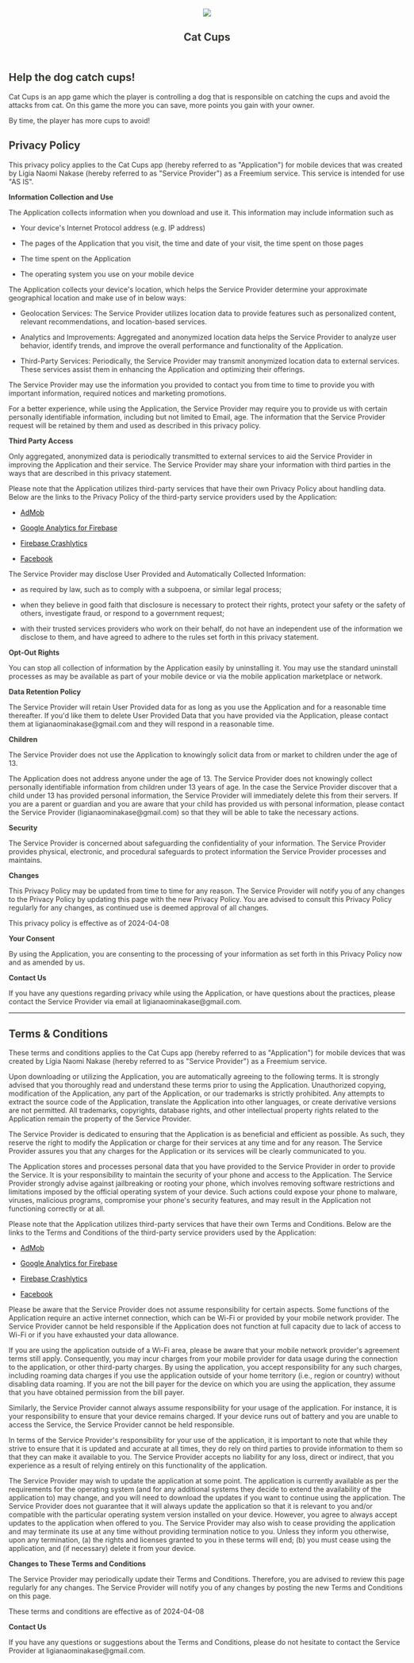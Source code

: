 <html><head><meta http-equiv="Content-Type" content="text/html; charset=utf-8"/><title>Cat Cups</title><style>
/* cspell:disable-file */
/* webkit printing magic: print all background colors */
html {
	-webkit-print-color-adjust: exact;
}
* {
	box-sizing: border-box;
	-webkit-print-color-adjust: exact;
}

html,
body {
	margin: 0;
	padding: 0;
}
@media only screen {
	body {
		margin: 2em auto;
		max-width: 900px;
		color: rgb(55, 53, 47);
	}
}

body {
	line-height: 1.5;
	white-space: pre-wrap;
}

a,
a.visited {
	color: inherit;
	text-decoration: underline;
}

.pdf-relative-link-path {
	font-size: 80%;
	color: #444;
}

h1,
h2,
h3 {
	letter-spacing: -0.01em;
	line-height: 1.2;
	font-weight: 600;
	margin-bottom: 0;
}

.page-title {
	font-size: 2.5rem;
	font-weight: 700;
	margin-top: 0;
	margin-bottom: 0.75em;
}

h1 {
	font-size: 1.875rem;
	margin-top: 1.875rem;
}

h2 {
	font-size: 1.5rem;
	margin-top: 1.5rem;
}

h3 {
	font-size: 1.25rem;
	margin-top: 1.25rem;
}

.source {
	border: 1px solid #ddd;
	border-radius: 3px;
	padding: 1.5em;
	word-break: break-all;
}

.callout {
	border-radius: 3px;
	padding: 1rem;
}

figure {
	margin: 1.25em 0;
	page-break-inside: avoid;
}

figcaption {
	opacity: 0.5;
	font-size: 85%;
	margin-top: 0.5em;
}

mark {
	background-color: transparent;
}

.indented {
	padding-left: 1.5em;
}

hr {
	background: transparent;
	display: block;
	width: 100%;
	height: 1px;
	visibility: visible;
	border: none;
	border-bottom: 1px solid rgba(55, 53, 47, 0.09);
}

img {
	max-width: 100%;
}

@media only print {
	img {
		max-height: 100vh;
		object-fit: contain;
	}
}

@page {
	margin: 1in;
}

.collection-content {
	font-size: 0.875rem;
}

.column-list {
	display: flex;
	justify-content: space-between;
}

.column {
	padding: 0 1em;
}

.column:first-child {
	padding-left: 0;
}

.column:last-child {
	padding-right: 0;
}

.table_of_contents-item {
	display: block;
	font-size: 0.875rem;
	line-height: 1.3;
	padding: 0.125rem;
}

.table_of_contents-indent-1 {
	margin-left: 1.5rem;
}

.table_of_contents-indent-2 {
	margin-left: 3rem;
}

.table_of_contents-indent-3 {
	margin-left: 4.5rem;
}

.table_of_contents-link {
	text-decoration: none;
	opacity: 0.7;
	border-bottom: 1px solid rgba(55, 53, 47, 0.18);
}

table,
th,
td {
	border: 1px solid rgba(55, 53, 47, 0.09);
	border-collapse: collapse;
}

table {
	border-left: none;
	border-right: none;
}

th,
td {
	font-weight: normal;
	padding: 0.25em 0.5em;
	line-height: 1.5;
	min-height: 1.5em;
	text-align: left;
}

th {
	color: rgba(55, 53, 47, 0.6);
}

ol,
ul {
	margin: 0;
	margin-block-start: 0.6em;
	margin-block-end: 0.6em;
}

li > ol:first-child,
li > ul:first-child {
	margin-block-start: 0.6em;
}

ul > li {
	list-style: disc;
}

ul.to-do-list {
	padding-inline-start: 0;
}

ul.to-do-list > li {
	list-style: none;
}

.to-do-children-checked {
	text-decoration: line-through;
	opacity: 0.375;
}

ul.toggle > li {
	list-style: none;
}

ul {
	padding-inline-start: 1.7em;
}

ul > li {
	padding-left: 0.1em;
}

ol {
	padding-inline-start: 1.6em;
}

ol > li {
	padding-left: 0.2em;
}

.mono ol {
	padding-inline-start: 2em;
}

.mono ol > li {
	text-indent: -0.4em;
}

.toggle {
	padding-inline-start: 0em;
	list-style-type: none;
}

/* Indent toggle children */
.toggle > li > details {
	padding-left: 1.7em;
}

.toggle > li > details > summary {
	margin-left: -1.1em;
}

.selected-value {
	display: inline-block;
	padding: 0 0.5em;
	background: rgba(206, 205, 202, 0.5);
	border-radius: 3px;
	margin-right: 0.5em;
	margin-top: 0.3em;
	margin-bottom: 0.3em;
	white-space: nowrap;
}

.collection-title {
	display: inline-block;
	margin-right: 1em;
}

.page-description {
    margin-bottom: 2em;
}

.simple-table {
	margin-top: 1em;
	font-size: 0.875rem;
	empty-cells: show;
}
.simple-table td {
	height: 29px;
	min-width: 120px;
}

.simple-table th {
	height: 29px;
	min-width: 120px;
}

.simple-table-header-color {
	background: rgb(247, 246, 243);
	color: black;
}
.simple-table-header {
	font-weight: 500;
}

time {
	opacity: 0.5;
}

.icon {
	display: inline-block;
	max-width: 1.2em;
	max-height: 1.2em;
	text-decoration: none;
	vertical-align: text-bottom;
	margin-right: 0.5em;
}

img.icon {
	border-radius: 3px;
}

.user-icon {
	width: 1.5em;
	height: 1.5em;
	border-radius: 100%;
	margin-right: 0.5rem;
}

.user-icon-inner {
	font-size: 0.8em;
}

.text-icon {
	border: 1px solid #000;
	text-align: center;
}

.page-cover-image {
	display: block;
	object-fit: cover;
	width: 100%;
	max-height: 30vh;
}

.page-header-icon {
	font-size: 3rem;
	margin-bottom: 1rem;
}

.page-header-icon-with-cover {
	margin-top: -0.72em;
	margin-left: 0.07em;
}

.page-header-icon img {
	border-radius: 3px;
}

.link-to-page {
	margin: 1em 0;
	padding: 0;
	border: none;
	font-weight: 500;
}

p > .user {
	opacity: 0.5;
}

td > .user,
td > time {
	white-space: nowrap;
}

input[type="checkbox"] {
	transform: scale(1.5);
	margin-right: 0.6em;
	vertical-align: middle;
}

p {
	margin-top: 0.5em;
	margin-bottom: 0.5em;
}

.image {
	border: none;
	margin: 1.5em 0;
	padding: 0;
	border-radius: 0;
	text-align: center;
}

.code,
code {
	background: rgba(135, 131, 120, 0.15);
	border-radius: 3px;
	padding: 0.2em 0.4em;
	border-radius: 3px;
	font-size: 85%;
	tab-size: 2;
}

code {
	color: #eb5757;
}

.code {
	padding: 1.5em 1em;
}

.code-wrap {
	white-space: pre-wrap;
	word-break: break-all;
}

.code > code {
	background: none;
	padding: 0;
	font-size: 100%;
	color: inherit;
}

blockquote {
	font-size: 1.25em;
	margin: 1em 0;
	padding-left: 1em;
	border-left: 3px solid rgb(55, 53, 47);
}

.bookmark {
	text-decoration: none;
	max-height: 8em;
	padding: 0;
	display: flex;
	width: 100%;
	align-items: stretch;
}

.bookmark-title {
	font-size: 0.85em;
	overflow: hidden;
	text-overflow: ellipsis;
	height: 1.75em;
	white-space: nowrap;
}

.bookmark-text {
	display: flex;
	flex-direction: column;
}

.bookmark-info {
	flex: 4 1 180px;
	padding: 12px 14px 14px;
	display: flex;
	flex-direction: column;
	justify-content: space-between;
}

.bookmark-image {
	width: 33%;
	flex: 1 1 180px;
	display: block;
	position: relative;
	object-fit: cover;
	border-radius: 1px;
}

.bookmark-description {
	color: rgba(55, 53, 47, 0.6);
	font-size: 0.75em;
	overflow: hidden;
	max-height: 4.5em;
	word-break: break-word;
}

.bookmark-href {
	font-size: 0.75em;
	margin-top: 0.25em;
}

.sans { font-family: ui-sans-serif, -apple-system, BlinkMacSystemFont, "Segoe UI", Helvetica, "Apple Color Emoji", Arial, sans-serif, "Segoe UI Emoji", "Segoe UI Symbol"; }
.code { font-family: "SFMono-Regular", Menlo, Consolas, "PT Mono", "Liberation Mono", Courier, monospace; }
.serif { font-family: Lyon-Text, Georgia, ui-serif, serif; }
.mono { font-family: iawriter-mono, Nitti, Menlo, Courier, monospace; }
.pdf .sans { font-family: Inter, ui-sans-serif, -apple-system, BlinkMacSystemFont, "Segoe UI", Helvetica, "Apple Color Emoji", Arial, sans-serif, "Segoe UI Emoji", "Segoe UI Symbol", 'Twemoji', 'Noto Color Emoji', 'Noto Sans CJK JP'; }
.pdf:lang(zh-CN) .sans { font-family: Inter, ui-sans-serif, -apple-system, BlinkMacSystemFont, "Segoe UI", Helvetica, "Apple Color Emoji", Arial, sans-serif, "Segoe UI Emoji", "Segoe UI Symbol", 'Twemoji', 'Noto Color Emoji', 'Noto Sans CJK SC'; }
.pdf:lang(zh-TW) .sans { font-family: Inter, ui-sans-serif, -apple-system, BlinkMacSystemFont, "Segoe UI", Helvetica, "Apple Color Emoji", Arial, sans-serif, "Segoe UI Emoji", "Segoe UI Symbol", 'Twemoji', 'Noto Color Emoji', 'Noto Sans CJK TC'; }
.pdf:lang(ko-KR) .sans { font-family: Inter, ui-sans-serif, -apple-system, BlinkMacSystemFont, "Segoe UI", Helvetica, "Apple Color Emoji", Arial, sans-serif, "Segoe UI Emoji", "Segoe UI Symbol", 'Twemoji', 'Noto Color Emoji', 'Noto Sans CJK KR'; }
.pdf .code { font-family: Source Code Pro, "SFMono-Regular", Menlo, Consolas, "PT Mono", "Liberation Mono", Courier, monospace, 'Twemoji', 'Noto Color Emoji', 'Noto Sans Mono CJK JP'; }
.pdf:lang(zh-CN) .code { font-family: Source Code Pro, "SFMono-Regular", Menlo, Consolas, "PT Mono", "Liberation Mono", Courier, monospace, 'Twemoji', 'Noto Color Emoji', 'Noto Sans Mono CJK SC'; }
.pdf:lang(zh-TW) .code { font-family: Source Code Pro, "SFMono-Regular", Menlo, Consolas, "PT Mono", "Liberation Mono", Courier, monospace, 'Twemoji', 'Noto Color Emoji', 'Noto Sans Mono CJK TC'; }
.pdf:lang(ko-KR) .code { font-family: Source Code Pro, "SFMono-Regular", Menlo, Consolas, "PT Mono", "Liberation Mono", Courier, monospace, 'Twemoji', 'Noto Color Emoji', 'Noto Sans Mono CJK KR'; }
.pdf .serif { font-family: PT Serif, Lyon-Text, Georgia, ui-serif, serif, 'Twemoji', 'Noto Color Emoji', 'Noto Serif CJK JP'; }
.pdf:lang(zh-CN) .serif { font-family: PT Serif, Lyon-Text, Georgia, ui-serif, serif, 'Twemoji', 'Noto Color Emoji', 'Noto Serif CJK SC'; }
.pdf:lang(zh-TW) .serif { font-family: PT Serif, Lyon-Text, Georgia, ui-serif, serif, 'Twemoji', 'Noto Color Emoji', 'Noto Serif CJK TC'; }
.pdf:lang(ko-KR) .serif { font-family: PT Serif, Lyon-Text, Georgia, ui-serif, serif, 'Twemoji', 'Noto Color Emoji', 'Noto Serif CJK KR'; }
.pdf .mono { font-family: PT Mono, iawriter-mono, Nitti, Menlo, Courier, monospace, 'Twemoji', 'Noto Color Emoji', 'Noto Sans Mono CJK JP'; }
.pdf:lang(zh-CN) .mono { font-family: PT Mono, iawriter-mono, Nitti, Menlo, Courier, monospace, 'Twemoji', 'Noto Color Emoji', 'Noto Sans Mono CJK SC'; }
.pdf:lang(zh-TW) .mono { font-family: PT Mono, iawriter-mono, Nitti, Menlo, Courier, monospace, 'Twemoji', 'Noto Color Emoji', 'Noto Sans Mono CJK TC'; }
.pdf:lang(ko-KR) .mono { font-family: PT Mono, iawriter-mono, Nitti, Menlo, Courier, monospace, 'Twemoji', 'Noto Color Emoji', 'Noto Sans Mono CJK KR'; }
.highlight-default {
	color: rgba(55, 53, 47, 1);
}
.highlight-gray {
	color: rgba(120, 119, 116, 1);
	fill: rgba(120, 119, 116, 1);
}
.highlight-brown {
	color: rgba(159, 107, 83, 1);
	fill: rgba(159, 107, 83, 1);
}
.highlight-orange {
	color: rgba(217, 115, 13, 1);
	fill: rgba(217, 115, 13, 1);
}
.highlight-yellow {
	color: rgba(203, 145, 47, 1);
	fill: rgba(203, 145, 47, 1);
}
.highlight-teal {
	color: rgba(68, 131, 97, 1);
	fill: rgba(68, 131, 97, 1);
}
.highlight-blue {
	color: rgba(51, 126, 169, 1);
	fill: rgba(51, 126, 169, 1);
}
.highlight-purple {
	color: rgba(144, 101, 176, 1);
	fill: rgba(144, 101, 176, 1);
}
.highlight-pink {
	color: rgba(193, 76, 138, 1);
	fill: rgba(193, 76, 138, 1);
}
.highlight-red {
	color: rgba(212, 76, 71, 1);
	fill: rgba(212, 76, 71, 1);
}
.highlight-gray_background {
	background: rgba(241, 241, 239, 1);
}
.highlight-brown_background {
	background: rgba(244, 238, 238, 1);
}
.highlight-orange_background {
	background: rgba(251, 236, 221, 1);
}
.highlight-yellow_background {
	background: rgba(251, 243, 219, 1);
}
.highlight-teal_background {
	background: rgba(237, 243, 236, 1);
}
.highlight-blue_background {
	background: rgba(231, 243, 248, 1);
}
.highlight-purple_background {
	background: rgba(244, 240, 247, 0.8);
}
.highlight-pink_background {
	background: rgba(249, 238, 243, 0.8);
}
.highlight-red_background {
	background: rgba(253, 235, 236, 1);
}
.block-color-default {
	color: inherit;
	fill: inherit;
}
.block-color-gray {
	color: rgba(120, 119, 116, 1);
	fill: rgba(120, 119, 116, 1);
}
.block-color-brown {
	color: rgba(159, 107, 83, 1);
	fill: rgba(159, 107, 83, 1);
}
.block-color-orange {
	color: rgba(217, 115, 13, 1);
	fill: rgba(217, 115, 13, 1);
}
.block-color-yellow {
	color: rgba(203, 145, 47, 1);
	fill: rgba(203, 145, 47, 1);
}
.block-color-teal {
	color: rgba(68, 131, 97, 1);
	fill: rgba(68, 131, 97, 1);
}
.block-color-blue {
	color: rgba(51, 126, 169, 1);
	fill: rgba(51, 126, 169, 1);
}
.block-color-purple {
	color: rgba(144, 101, 176, 1);
	fill: rgba(144, 101, 176, 1);
}
.block-color-pink {
	color: rgba(193, 76, 138, 1);
	fill: rgba(193, 76, 138, 1);
}
.block-color-red {
	color: rgba(212, 76, 71, 1);
	fill: rgba(212, 76, 71, 1);
}
.block-color-gray_background {
	background: rgba(241, 241, 239, 1);
}
.block-color-brown_background {
	background: rgba(244, 238, 238, 1);
}
.block-color-orange_background {
	background: rgba(251, 236, 221, 1);
}
.block-color-yellow_background {
	background: rgba(251, 243, 219, 1);
}
.block-color-teal_background {
	background: rgba(237, 243, 236, 1);
}
.block-color-blue_background {
	background: rgba(231, 243, 248, 1);
}
.block-color-purple_background {
	background: rgba(244, 240, 247, 0.8);
}
.block-color-pink_background {
	background: rgba(249, 238, 243, 0.8);
}
.block-color-red_background {
	background: rgba(253, 235, 236, 1);
}
.select-value-color-uiBlue { background-color: rgba(35, 131, 226, .07); }
.select-value-color-pink { background-color: rgba(245, 224, 233, 1); }
.select-value-color-purple { background-color: rgba(232, 222, 238, 1); }
.select-value-color-green { background-color: rgba(219, 237, 219, 1); }
.select-value-color-gray { background-color: rgba(227, 226, 224, 1); }
.select-value-color-transparentGray { background-color: rgba(227, 226, 224, 0); }
.select-value-color-translucentGray { background-color: rgba(255, 255, 255, 0.0375); }
.select-value-color-orange { background-color: rgba(250, 222, 201, 1); }
.select-value-color-brown { background-color: rgba(238, 224, 218, 1); }
.select-value-color-red { background-color: rgba(255, 226, 221, 1); }
.select-value-color-yellow { background-color: rgba(253, 236, 200, 1); }
.select-value-color-blue { background-color: rgba(211, 229, 239, 1); }
.select-value-color-pageGlass { background-color: undefined; }
.select-value-color-washGlass { background-color: undefined; }

.checkbox {
	display: inline-flex;
	vertical-align: text-bottom;
	width: 16;
	height: 16;
	background-size: 16px;
	margin-left: 2px;
	margin-right: 5px;
}

.checkbox-on {
	background-image: url("data:image/svg+xml;charset=UTF-8,%3Csvg%20width%3D%2216%22%20height%3D%2216%22%20viewBox%3D%220%200%2016%2016%22%20fill%3D%22none%22%20xmlns%3D%22http%3A%2F%2Fwww.w3.org%2F2000%2Fsvg%22%3E%0A%3Crect%20width%3D%2216%22%20height%3D%2216%22%20fill%3D%22%2358A9D7%22%2F%3E%0A%3Cpath%20d%3D%22M6.71429%2012.2852L14%204.9995L12.7143%203.71436L6.71429%209.71378L3.28571%206.2831L2%207.57092L6.71429%2012.2852Z%22%20fill%3D%22white%22%2F%3E%0A%3C%2Fsvg%3E");
}

.checkbox-off {
	background-image: url("data:image/svg+xml;charset=UTF-8,%3Csvg%20width%3D%2216%22%20height%3D%2216%22%20viewBox%3D%220%200%2016%2016%22%20fill%3D%22none%22%20xmlns%3D%22http%3A%2F%2Fwww.w3.org%2F2000%2Fsvg%22%3E%0A%3Crect%20x%3D%220.75%22%20y%3D%220.75%22%20width%3D%2214.5%22%20height%3D%2214.5%22%20fill%3D%22white%22%20stroke%3D%22%2336352F%22%20stroke-width%3D%221.5%22%2F%3E%0A%3C%2Fsvg%3E");
}
	
</style></head><body><article id="a52b22a1-3af8-4ee8-a2c3-ede0f88614ae" class="page sans"><header><div class="page-header-icon undefined"><img class="icon" src="Kit%20Cups%20a52b22a13af84ee8a2c3ede0f88614ae/Icon.png"/></div><h1 class="page-title">Cat Cups</h1><p class="page-description"></p></header><div class="page-body"><h2 id="3c019ce3-db17-4f60-9fd7-736805f7145e" class="">Help the dog catch cups!</h2><p id="ba293bf2-6d30-48ce-b288-92e961bcaa0f" class="">Cat Cups is an app game which the player is controlling a dog that is responsible on catching the cups and avoid the attacks from cat. On this game the more you can save, more points you gain with your owner. </p><p id="8ee62ddf-015f-49a2-a565-282f918e067a" class="">By time, the player has more cups to avoid!</p><p id="51639de2-7e4d-4b8b-b793-91e24cff8d8c" class="">
</p><h2 id="fbc0ee2b-de88-4a18-b70f-b2ee593c8607" class=""><strong>Privacy Policy</strong></h2><p id="98274cc7-0825-40d2-b0a7-5e01ae1bd264" class="">This privacy policy applies to the Cat Cups app (hereby referred to as &quot;Application&quot;) for mobile devices that was created by Lígia Naomi Nakase (hereby referred to as &quot;Service Provider&quot;) as a Freemium service. This service is intended for use &quot;AS IS&quot;.</p><p id="7f1e6858-de93-484a-8507-74b1ff0890d3" class=""><strong>Information Collection and Use</strong></p><p id="ca56230b-d08b-4518-8811-73245edf00c4" class="">The Application collects information when you download and use it. This information may include information such as</p><ul id="08a3cd40-0987-415d-81a7-991f68125eeb" class="bulleted-list"><li style="list-style-type:disc">Your device&#x27;s Internet Protocol address (e.g. IP address)</li></ul><ul id="2e907274-91c4-4989-85cd-6d9e1bf479a6" class="bulleted-list"><li style="list-style-type:disc">The pages of the Application that you visit, the time and date of your visit, the time spent on those pages</li></ul><ul id="97a1a5bc-a9ba-4d16-9d49-d00ff98060ef" class="bulleted-list"><li style="list-style-type:disc">The time spent on the Application</li></ul><ul id="9550caea-6514-4d51-9ad3-aade134d235a" class="bulleted-list"><li style="list-style-type:disc">The operating system you use on your mobile device</li></ul><p id="4f2791cf-15ec-4cfd-9484-82ec78b9ad5f" class="">The Application collects your device&#x27;s location, which helps the Service Provider determine your approximate geographical location and make use of in below ways:</p><ul id="f2f35160-9005-4086-a34d-432a982173e8" class="bulleted-list"><li style="list-style-type:disc">Geolocation Services: The Service Provider utilizes location data to provide features such as personalized content, relevant recommendations, and location-based services.</li></ul><ul id="21990375-d56e-43f2-8089-c2cc8822f7a7" class="bulleted-list"><li style="list-style-type:disc">Analytics and Improvements: Aggregated and anonymized location data helps the Service Provider to analyze user behavior, identify trends, and improve the overall performance and functionality of the Application.</li></ul><ul id="5cbf5d6c-96c9-4baf-b7d9-6cbfd2cc402e" class="bulleted-list"><li style="list-style-type:disc">Third-Party Services: Periodically, the Service Provider may transmit anonymized location data to external services. These services assist them in enhancing the Application and optimizing their offerings.</li></ul><p id="774e5521-b6c0-4874-ae6e-5af57015cf06" class="">The Service Provider may use the information you provided to contact you from time to time to provide you with important information, required notices and marketing promotions.</p><p id="8eefd11a-b3e9-424c-8a43-f68a12d13ff9" class="">For a better experience, while using the Application, the Service Provider may require you to provide us with certain personally identifiable information, including but not limited to Email, age. The information that the Service Provider request will be retained by them and used as described in this privacy policy.</p><p id="d0558896-48fd-411d-bdc3-7a1bf2c4ea71" class=""><strong>Third Party Access</strong></p><p id="617c4743-f03c-4d3d-b5fb-19a55ac1811c" class="">Only aggregated, anonymized data is periodically transmitted to external services to aid the Service Provider in improving the Application and their service. The Service Provider may share your information with third parties in the ways that are described in this privacy statement.</p><p id="c06c1e38-d865-4d34-859f-d675a8342506" class="">Please note that the Application utilizes third-party services that have their own Privacy Policy about handling data. Below are the links to the Privacy Policy of the third-party service providers used by the Application:</p><ul id="fea0b91d-fb18-4436-9539-c7680f765be6" class="bulleted-list"><li style="list-style-type:disc"><a href="https://support.google.com/admob/answer/6128543?hl=en">AdMob</a></li></ul><ul id="a15287de-ea1b-4ca0-b2b5-38e138de1a1f" class="bulleted-list"><li style="list-style-type:disc"><a href="https://firebase.google.com/support/privacy">Google Analytics for Firebase</a></li></ul><ul id="8055b11e-7982-4139-b05e-4f0bb66251eb" class="bulleted-list"><li style="list-style-type:disc"><a href="https://firebase.google.com/support/privacy/">Firebase Crashlytics</a></li></ul><ul id="c30b09ff-8ede-4492-8491-e914767d5b29" class="bulleted-list"><li style="list-style-type:disc"><a href="https://www.facebook.com/about/privacy/update/printable">Facebook</a></li></ul><p id="4f67f925-b64d-4366-b569-18c1cb040ac0" class="">The Service Provider may disclose User Provided and Automatically Collected Information:</p><ul id="e7c0797b-9961-41bb-b030-bc6459a05b28" class="bulleted-list"><li style="list-style-type:disc">as required by law, such as to comply with a subpoena, or similar legal process;</li></ul><ul id="9139b3dc-4acf-4c54-bc37-d1df63bc64e7" class="bulleted-list"><li style="list-style-type:disc">when they believe in good faith that disclosure is necessary to protect their rights, protect your safety or the safety of others, investigate fraud, or respond to a government request;</li></ul><ul id="784aeb7d-f33d-470a-af3a-5e0858f9b1e0" class="bulleted-list"><li style="list-style-type:disc">with their trusted services providers who work on their behalf, do not have an independent use of the information we disclose to them, and have agreed to adhere to the rules set forth in this privacy statement.</li></ul><p id="5870fd8b-e29f-45d1-8acb-fd6bae7b7718" class=""><strong>Opt-Out Rights</strong></p><p id="f4b4532d-f701-45ea-8546-03eadbcdb638" class="">You can stop all collection of information by the Application easily by uninstalling it. You may use the standard uninstall processes as may be available as part of your mobile device or via the mobile application marketplace or network.</p><p id="de26682a-4d94-4627-b77e-18c85abeef62" class=""><strong>Data Retention Policy</strong></p><p id="da9c0e77-f7cb-4597-a702-159a3de24781" class="">The Service Provider will retain User Provided data for as long as you use the Application and for a reasonable time thereafter. If you&#x27;d like them to delete User Provided Data that you have provided via the Application, please contact them at ligianaominakase@gmail.com and they will respond in a reasonable time.</p><p id="f48229e6-a5d2-45c0-b05c-be61277db1b7" class=""><strong>Children</strong></p><p id="ae74a7ce-fab9-4e70-a4bf-bee6ee58150c" class="">The Service Provider does not use the Application to knowingly solicit data from or market to children under the age of 13.</p><p id="b5008329-7aea-4e67-a39b-323a5c5a2418" class="">The Application does not address anyone under the age of 13. The Service Provider does not knowingly collect personally identifiable information from children under 13 years of age. In the case the Service Provider discover that a child under 13 has provided personal information, the Service Provider will immediately delete this from their servers. If you are a parent or guardian and you are aware that your child has provided us with personal information, please contact the Service Provider (ligianaominakase@gmail.com) so that they will be able to take the necessary actions.</p><p id="3721e6d9-c112-4084-854c-b374583388c5" class=""><strong>Security</strong></p><p id="230d18f3-6722-47b6-8751-e6625a943fbf" class="">The Service Provider is concerned about safeguarding the confidentiality of your information. The Service Provider provides physical, electronic, and procedural safeguards to protect information the Service Provider processes and maintains.</p><p id="cc1ebe48-e6f4-475c-949b-55bd8ee38a5d" class=""><strong>Changes</strong></p><p id="56569df9-424d-47af-bd61-708ed1cb231f" class="">This Privacy Policy may be updated from time to time for any reason. The Service Provider will notify you of any changes to the Privacy Policy by updating this page with the new Privacy Policy. You are advised to consult this Privacy Policy regularly for any changes, as continued use is deemed approval of all changes.</p><p id="71a89458-6320-4361-94dd-f67d40adeda6" class="">This privacy policy is effective as of 2024-04-08</p><p id="09a67751-1f80-4bd7-a643-d091fbe9b9e0" class=""><strong>Your Consent</strong></p><p id="c0eda0e7-6c26-4bb4-be0a-a6a536771001" class="">By using the Application, you are consenting to the processing of your information as set forth in this Privacy Policy now and as amended by us.</p><p id="bbf980ee-99d6-4c63-a9d5-b8e75a16a536" class=""><strong>Contact Us</strong></p><p id="0bd4a508-c62f-48f1-8fab-6f45af0d1e71" class="">If you have any questions regarding privacy while using the Application, or have questions about the practices, please contact the Service Provider via email at ligianaominakase@gmail.com.</p><hr id="ec03096d-3326-4315-81b1-68e689646e9d"/><h2 id="59f36d8e-0d49-42b0-b825-484931adba05" class=""><strong>Terms &amp; Conditions</strong></h2><p id="b548f0fc-d3de-430b-93b8-bbeff79da9fe" class="">These terms and conditions applies to the Cat Cups app (hereby referred to as &quot;Application&quot;) for mobile devices that was created by Lígia Naomi Nakase (hereby referred to as &quot;Service Provider&quot;) as a Freemium service.</p><p id="5cb17641-a686-4dee-aa1e-310d7a2706a9" class="">Upon downloading or utilizing the Application, you are automatically agreeing to the following terms. It is strongly advised that you thoroughly read and understand these terms prior to using the Application. Unauthorized copying, modification of the Application, any part of the Application, or our trademarks is strictly prohibited. Any attempts to extract the source code of the Application, translate the Application into other languages, or create derivative versions are not permitted. All trademarks, copyrights, database rights, and other intellectual property rights related to the Application remain the property of the Service Provider.</p><p id="85aa513a-b8d7-4842-9631-374587f9fe08" class="">The Service Provider is dedicated to ensuring that the Application is as beneficial and efficient as possible. As such, they reserve the right to modify the Application or charge for their services at any time and for any reason. The Service Provider assures you that any charges for the Application or its services will be clearly communicated to you.</p><p id="a768c75e-ec3e-4a1e-a2b6-f773ee33673b" class="">The Application stores and processes personal data that you have provided to the Service Provider in order to provide the Service. It is your responsibility to maintain the security of your phone and access to the Application. The Service Provider strongly advise against jailbreaking or rooting your phone, which involves removing software restrictions and limitations imposed by the official operating system of your device. Such actions could expose your phone to malware, viruses, malicious programs, compromise your phone&#x27;s security features, and may result in the Application not functioning correctly or at all.</p><p id="d5283d01-ba6e-49b4-beaa-9bd7d6500b1e" class="">Please note that the Application utilizes third-party services that have their own Terms and Conditions. Below are the links to the Terms and Conditions of the third-party service providers used by the Application:</p><ul id="7bcd8413-70fa-41ae-8b34-5b71ac86ee71" class="bulleted-list"><li style="list-style-type:disc"><a href="https://developers.google.com/admob/terms">AdMob</a></li></ul><ul id="75c4ee28-a8ed-4a02-bc5f-a9afa087163b" class="bulleted-list"><li style="list-style-type:disc"><a href="https://www.google.com/analytics/terms/">Google Analytics for Firebase</a></li></ul><ul id="8642faa1-dfa3-4e08-9a46-43b904438be9" class="bulleted-list"><li style="list-style-type:disc"><a href="https://firebase.google.com/terms/crashlytics">Firebase Crashlytics</a></li></ul><ul id="4a6f7f6e-f381-4dd8-943c-19ea1ec5ff09" class="bulleted-list"><li style="list-style-type:disc"><a href="https://www.facebook.com/legal/terms/plain_text_terms">Facebook</a></li></ul><p id="ff8c7796-c596-4ef8-8719-12c618ae233e" class="">Please be aware that the Service Provider does not assume responsibility for certain aspects. Some functions of the Application require an active internet connection, which can be Wi-Fi or provided by your mobile network provider. The Service Provider cannot be held responsible if the Application does not function at full capacity due to lack of access to Wi-Fi or if you have exhausted your data allowance.</p><p id="109b6403-60a4-4d58-b048-02c6552f6b52" class="">If you are using the application outside of a Wi-Fi area, please be aware that your mobile network provider&#x27;s agreement terms still apply. Consequently, you may incur charges from your mobile provider for data usage during the connection to the application, or other third-party charges. By using the application, you accept responsibility for any such charges, including roaming data charges if you use the application outside of your home territory (i.e., region or country) without disabling data roaming. If you are not the bill payer for the device on which you are using the application, they assume that you have obtained permission from the bill payer.</p><p id="b0486dc9-3b07-4b52-a2db-21aac52a83f8" class="">Similarly, the Service Provider cannot always assume responsibility for your usage of the application. For instance, it is your responsibility to ensure that your device remains charged. If your device runs out of battery and you are unable to access the Service, the Service Provider cannot be held responsible.</p><p id="8432f167-6b65-4497-886a-b1004885054d" class="">In terms of the Service Provider&#x27;s responsibility for your use of the application, it is important to note that while they strive to ensure that it is updated and accurate at all times, they do rely on third parties to provide information to them so that they can make it available to you. The Service Provider accepts no liability for any loss, direct or indirect, that you experience as a result of relying entirely on this functionality of the application.</p><p id="9a5a7ee6-d798-44ca-898c-cc30464036da" class="">The Service Provider may wish to update the application at some point. The application is currently available as per the requirements for the operating system (and for any additional systems they decide to extend the availability of the application to) may change, and you will need to download the updates if you want to continue using the application. The Service Provider does not guarantee that it will always update the application so that it is relevant to you and/or compatible with the particular operating system version installed on your device. However, you agree to always accept updates to the application when offered to you. The Service Provider may also wish to cease providing the application and may terminate its use at any time without providing termination notice to you. Unless they inform you otherwise, upon any termination, (a) the rights and licenses granted to you in these terms will end; (b) you must cease using the application, and (if necessary) delete it from your device.</p><p id="0fd903ce-aaa4-4f96-8157-dd3b0203f449" class=""><strong>Changes to These Terms and Conditions</strong></p><p id="dc31fbce-1d9a-47aa-a9d2-fe06b39f66a9" class="">The Service Provider may periodically update their Terms and Conditions. Therefore, you are advised to review this page regularly for any changes. The Service Provider will notify you of any changes by posting the new Terms and Conditions on this page.</p><p id="d2bcc0ce-0126-469a-b983-bdb0a6571f3e" class="">These terms and conditions are effective as of 2024-04-08</p><p id="9d1de1ad-ab9f-41d3-9008-315b7030b071" class=""><strong>Contact Us</strong></p><p id="a16b05bb-3a05-46c2-8ce2-30a4924724c1" class="">If you have any questions or suggestions about the Terms and Conditions, please do not hesitate to contact the Service Provider at ligianaominakase@gmail.com.</p><p id="515df075-99e6-4526-8ea8-b56ac4abdf08" class="">
</p></div></article><span class="sans" style="font-size:14px;padding-top:2em"></span></body></html>
